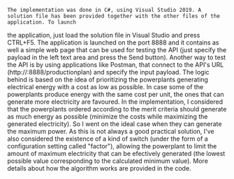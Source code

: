 	The implementation was done in C#, using Visual Studio 2019. A solution file has been provided together with the other files of the application. To launch 
the application, just load the solution file in Visual Studio and press CTRL+F5. The application is launched on the port 8888 and it contains as well a simple web page that can be used for testing the API (just specify the payload in the left text area and press the Send button). Another way to test the API is by using applications like Postman, that connect to the API's URL (http://<serverName>:8888/productionplan) and specify the input payload.
	The logic behind is based on the idea of prioritizing the powerplants generating electrical energy with a cost as low as possible. In case some of the 
powerplants produce energy with the same cost per unit, the ones that can generate more electricity are favoured. In the implementation, I considered that the powerplants ordered according to the merit criteria should generate as much energy as possible (minimize the costs while maximizing the generated electricity). So I went on the ideal case when they can generate the maximum power. As this is not always a good practical solution, I've also considered the existence of a kind of switch (under the form of a configuration setting called "factor"), allowing the powerplant to limit the amount of maximum electricity that can be efectively generated (the lowest possible value corresponding to the calculated minimum value). More details about how the algorithm works are provided in the code.